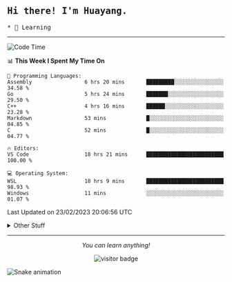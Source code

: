 <h2>
    <samp>Hi there! I'm Huayang.</samp>
</h2>
<p>
    <samp>
        * 🧐 Learning
    </samp>
</p>



<hr>


<!--START_SECTION:waka-->
![Code Time](http://img.shields.io/badge/Code%20Time-452%20hrs%2024%20mins-blue)

📊 **This Week I Spent My Time On** 

```text
💬 Programming Languages: 
Assembly                 6 hrs 20 mins       █████████░░░░░░░░░░░░░░░░   34.58 % 
Go                       5 hrs 24 mins       ███████░░░░░░░░░░░░░░░░░░   29.50 % 
C++                      4 hrs 16 mins       ██████░░░░░░░░░░░░░░░░░░░   23.28 % 
Markdown                 53 mins             █░░░░░░░░░░░░░░░░░░░░░░░░   04.85 % 
C                        52 mins             █░░░░░░░░░░░░░░░░░░░░░░░░   04.77 % 

🔥 Editors: 
VS Code                  18 hrs 21 mins      █████████████████████████   100.00 % 

💻 Operating System: 
WSL                      18 hrs 9 mins       █████████████████████████   98.93 % 
Windows                  11 mins             ░░░░░░░░░░░░░░░░░░░░░░░░░   01.07 % 
```


 Last Updated on 23/02/2023 20:06:56 UTC
<!--END_SECTION:waka-->


<details>
  <summary>Other Stuff</summary>
  <br />
<!--   
  <p align="left">
    <img height="180em" src="https://github-readme-streak-stats.herokuapp.com/?user=GuillaumeFalourd" />
    
  </p> -->

  * 🏆 Some GitHub statistical reports:
  
  <img width="100%" src="https://github-profile-trophy.vercel.app/?username=xmchxup&column=7">
  <p align="left">  
    <img height="180em" src="https://github-readme-stats.vercel.app/api?username=xmchxup&hide_border=true&show_icons=true&include_all_commits=true&bg_color=0,EC6C6C,FFD479,FFFC79,73FA79&theme=graywhite&locale=en" />
    <img height="180em" src="https://github-readme-stats.vercel.app/api/top-langs/?username=xmchxup&hide=css,scss,html&langs_count=8&hide_border=true&layout=compact&bg_color=0,73FA79,73FDFF,D783FF&theme=graywhite&locale=en" />
  </p>
  
  <img width="100%" src="https://github-profile-summary-cards.vercel.app/api/cards/profile-details?username=xmchxup&theme=github" />
 
</a>
</details>
<hr>
<p align="center">
    <i>You can learn anything!</i>
    <p align="center">
        <img src="https://visitor-badge.laobi.icu/badge?page_id=xmchxup" alt="visitor badge"/>       
    </p>
</p>

![Snake animation](https://github.com/XmchxUp/XmchxUp/blob/output/github-contribution-grid-snake.gif)


